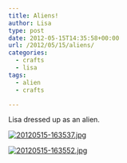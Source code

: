 ```yaml
---
title: Aliens!
author: Lisa
type: post
date: 2012-05-15T14:35:58+00:00
url: /2012/05/15/aliens/
categories:
  - crafts
  - lisa
tags:
  - alien
  - crafts

---
```

Lisa dressed up as an alien. 

[<img src="/uploads/2012/05/20120515-163537.jpg" alt="20120515-163537.jpg" class="alignnone size-full" />][1]

[<img src="/uploads/2012/05/20120515-163552.jpg" alt="20120515-163552.jpg" class="alignnone size-full" />][2]

 [1]: /uploads/2012/05/20120515-163537.jpg
 [2]: /uploads/2012/05/20120515-163552.jpg